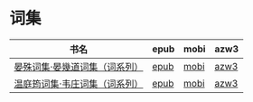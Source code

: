 # 词集

| 书名 | epub | mobi | azw3 |
| --- | --- | --- | --- |
| [晏殊词集·晏幾道词集（词系列）](http://ct.dalanmei.com/f/31084289-571735560-c28985) | [epub](http://ct.dalanmei.com/f/31084289-571735560-c28985) | [mobi](http://ct.dalanmei.com/f/31084289-571609665-88f41d) | [azw3](http://ct.dalanmei.com/f/31084289-571913884-bf56dd) |
| [温庭筠词集·韦庄词集（词系列）](http://ct.dalanmei.com/f/31084289-571735843-b34e16) | [epub](http://ct.dalanmei.com/f/31084289-571735843-b34e16) | [mobi](http://ct.dalanmei.com/f/31084289-571608945-0c6706) | [azw3](http://ct.dalanmei.com/f/31084289-571914022-b8bca8) |
